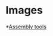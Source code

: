 # Images

*[Assembly tools](https://github.com/deltarobotone/image_database/tree/master/assembly_tools)
